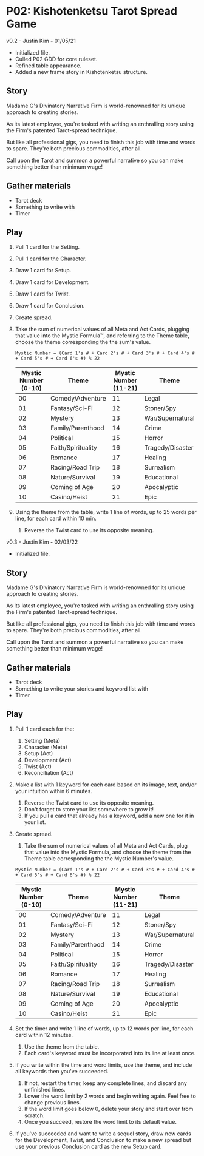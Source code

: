# P02: Kishotenketsu Tarot Spread Game

v0.2 - Justin Kim - 01/05/21
- Initialized file.
- Culled P02 GDD for core ruleset.
- Refined table appearance.
- Added a new frame story in Kishotenketsu structure.

## Story
Madame G's Divinatory Narrative Firm is world-renowned for its unique approach to creating stories. 

As its latest employee, you're tasked with writing an enthralling story using the Firm's patented Tarot-spread technique.

But like all professional gigs, you need to finish this job with time and words to spare. They're both precious commodities, after all.

Call upon the Tarot and summon a powerful narrative so you can make something better than minimum wage!

## Gather materials
- Tarot deck
- Something to write with
- Timer

## Play
1. Pull 1 card for the Setting.
2. Pull 1 card for the Character.
3. Draw 1 card for Setup.
4. Draw 1 card for Development.
5. Draw 1 card for Twist.
6. Draw 1 card for Conclusion.
7. Create spread.
8. Take the sum of numerical values of all Meta and Act Cards, plugging that value into the Mystic Formula™, and referring to the Theme table, choose the theme corresponding the the sum's value.

   `Mystic Number = (Card 1's # + Card 2's # + Card 3's # + Card 4's # + Card 5's # + Card 6's #) % 22`

   |Mystic Number (0-10)|Theme|Mystic Number (11-21)|Theme|
   |-|-|-|-|
   |00|Comedy/Adventure|11|Legal|
   |01|Fantasy/Sci-Fi|12|Stoner/Spy|
   |02|Mystery|13|War/Supernatural|
   |03|Family/Parenthood|14|Crime|
   |04|Political|15|Horror|
   |05|Faith/Spirituality|16|Tragedy/Disaster|
   |06|Romance|17|Healing|
   |07|Racing/Road Trip|18|Surrealism|
   |08|Nature/Survival|19|Educational|
   |09|Coming of Age|20|Apocalyptic|
   |10|Casino/Heist|21|Epic|

9.  Using the theme from the table, write 1 line of words, up to 25 words per line, for each card within 10 min.
    1.  Reverse the Twist card to use its opposite meaning. 


v0.3 - Justin Kim - 02/03/22
- Initialized file.

## Story
Madame G's Divinatory Narrative Firm is world-renowned for its unique approach to creating stories. 

As its latest employee, you're tasked with writing an enthralling story using the Firm's patented Tarot-spread technique.

But like all professional gigs, you need to finish this job with time and words to spare. They're both precious commodities, after all.

Call upon the Tarot and summon a powerful narrative so you can make something better than minimum wage!

## Gather materials
- Tarot deck
- Something to write your stories and keyword list with
- Timer

## Play
1. Pull 1 card each for the:
   1. Setting (Meta)
   2. Character (Meta)
   3. Setup (Act)
   4. Development (Act)
   5. Twist (Act)
   6. Reconciliation (Act)
2. Make a list with 1 keyword for each card based on its image, text, and/or your intuition within 6 minutes.
   1. Reverse the Twist card to use its opposite meaning. 
   2. Don't forget to store your list somewhere to grow it!
   3. If you pull a card that already has a keyword, add a new one for it in your list.
3. Create spread.
   1. Take the sum of numerical values of all Meta and Act Cards, plug that value into the Mystic Formula, and choose the theme from the Theme table corresponding the the Mystic Number's value.

   `Mystic Number = (Card 1's # + Card 2's # + Card 3's # + Card 4's # + Card 5's # + Card 6's #) % 22`

   |Mystic Number (0-10)|Theme|Mystic Number (11-21)|Theme|
   |-|-|-|-|
   |00|Comedy/Adventure|11|Legal|
   |01|Fantasy/Sci-Fi|12|Stoner/Spy|
   |02|Mystery|13|War/Supernatural|
   |03|Family/Parenthood|14|Crime|
   |04|Political|15|Horror|
   |05|Faith/Spirituality|16|Tragedy/Disaster|
   |06|Romance|17|Healing|
   |07|Racing/Road Trip|18|Surrealism|
   |08|Nature/Survival|19|Educational|
   |09|Coming of Age|20|Apocalyptic|
   |10|Casino/Heist|21|Epic|

4.  Set the timer and write 1 line of words, up to 12 words per line, for each card within 12 minutes.
    1.  Use the theme from the table.
    2.  Each card's keyword must be incorporated into its line at least once.
5.  If you write within the time and word limits, use the theme, and include all keywords then you've succeeded.
    1.  If not, restart the timer, keep any complete lines, and discard any unfinished lines.
    2.  Lower the word limit by 2 words and begin writing again. Feel free to change previous lines.
    3.  If the word limit goes below 0, delete your story and start over from scratch.
    4.  Once you succeed, restore the word limit to its default value.
6.  If you've succeeded and want to write a sequel story, draw new cards for the Development, Twist, and Conclusion to make a new spread but use your previous Conclusion card as the new Setup card.
